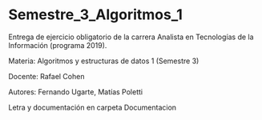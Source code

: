# Semestre_3_Algoritmos_1
Entrega de ejercicio obligatorio de la carrera Analista en Tecnologías de la Información (programa 2019).

Materia: Algoritmos y estructuras de datos 1 (Semestre 3)

Docente: Rafael Cohen

Autores: Fernando Ugarte, Matías Poletti

Letra y documentación en carpeta Documentacion
